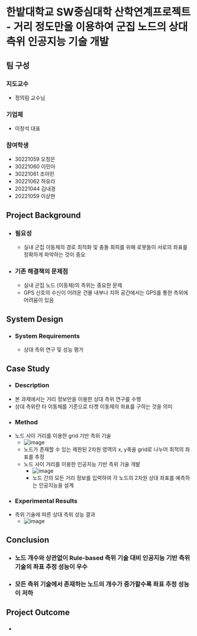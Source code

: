 # 한밭대학교 SW중심대학 산학연계프로젝트 - 거리 정도만을 이용하여 군집 노드의 상대 측위 인공지능 기술 개발

## **팀 구성**
### 지도교수
 - 정의림 교수님

### 기업체 
 - 이창석 대표

### 참여학생
 - 30221059 오정은 
 - 30221060 이민아
 - 30221061 조아민
 - 30221062 허유라
 - 20221044 김내경
 - 20221059 이상현

## Project Background
- ### 필요성
  - 실내 군집 이동체의 경로 최적화 및 충돌 회피를 위해 로봇들이 서로의 좌표를 정확하게 파악하는 것이 중요
- ### 기존 해결책의 문제점
  - 실내 군집 노드 (이동체)의 측위는 중요한 문제
  - GPS 신호의 수신이 어려운 건물 내부나 지하 공간에서는 GPS를 통한 측위에 어려움이 있음
  
## System Design
  - ### System Requirements
    - 상대 측위 연구 및 성능 평가
    
## Case Study
  - ### Description
   - 본 과제에서는 거리 정보만을 이용한 상대 측위 연구를 수행
   - 상대 측위란 타 이동체를 기준으로 타켓 이동체의 좌표를 구하는 것을 의미
  - ### Method
   * 노드 사이 거리를 이용한 grid 기반 측위 기술
        * ![image](https://github.com/pomodoro-a/INDPRO23-acelab/assets/153184149/079a9487-a4c8-477f-bf02-ab7d1a7ce6ee)
        * 노드가 존재할 수 있는 제한된 2차원 영역의 x, y축을 grid로 나누어 최적의 좌표를 추정
     *  노드 사이 거리를 이용한 인공지능 기반 측위 기술 개발
        * ![image](https://github.com/pomodoro-a/INDPRO23-acelab/assets/153184149/f13bdce3-5ec7-48bb-a602-aa0b3f367a60)
        * 노드 간의 모든 거리 정보를 입력하여 각 노드의 2차원 상대 좌표를 예측하는 인공지능을 설계
  - ### Experimental Results
   * 측위 기술에 따른 상대 측위 성능 결과
      * ![image](https://github.com/pomodoro-a/INDPRO23-acelab/assets/153184149/c7d79178-c9c3-4b1f-ae96-9e947a74ba57)

## Conclusion
  - ### 노드 개수와 상관없이 Rule-based 측위 기술 대비 인공지능 기반 측위 기술의 좌표 추정 성능이 우수
  - ### 모든 측위 기술에서 존재하는 노드의 개수가 증가할수록 좌표 추정 성능이 저하
  
## Project Outcome
- ### 
